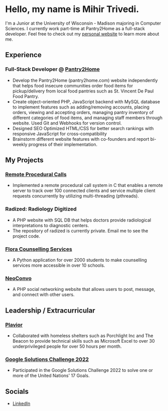 # Hello, my name is Mihir Trivedi.
I'm a Junior at the University of Wisconsin - Madison majoring in Computer Sciences. I currently work part-time at Pantry2Home as a full-stack developer. Feel free to check out my [personal website](https://mihirtrivedi.com) to learn more about me.

## Experience
### Full-Stack Developer @ [Pantry2Home](https://pantry2home.com)
- Develop the Pantry2Home (pantry2home.com) website independently that helps food insecure communities order food items for pickup/delivery from local food pantries such as St. Vincent De Paul Food Pantry.
- Create object-oriented PHP, JavaScript backend with MySQL database to implement features such as adding/removing accounts, placing orders, viewing and accepting orders, managing pantry inventory of different categories of food items, and managing staff members through website. Used Git and Webhooks for version control.
- Designed SEO Optimized HTML/CSS for better search rankings with responsive JavaScript for cross-compatibility
- Brainstorm different website features with co-founders and report bi-weekly progress of their implementation.

## My Projects
### [Remote Procedural Calls](https://github.com/m-trivedi/remote-procedural-calls)
- Implemented a remote procedural call system in C that enables a remote server to track over 100 connected clients and service multiple client requests concurrently by utilizing multi-threading (pthreads).

### Radized: Radiology Digitized
- A PHP website with SQL DB that helps doctors provide radiological interpretations to diagnostic centers.
- The repository of radized is currently private. Email me to see the project code.

### [Flora Counselling Services](https://github.com/m-trivedi/flora)
- A Python application for over 2000 students to make counselling services more accessible in over 10 schools.

### [NeoConvo](https://github.com/m-trivedi/neoconvo)
- A PHP social networking website that allows users to post, message, and connect with other users.


## Leadership / Extracurricular
### [Plavior](https://plavior.com)
- Collaborated with homeless shelters such as Porchlight Inc and The Beacon to provide technical skills such as Microsoft Excel to over 30 underprivileged people for over 50 hours per month.

### [Google Solutions Challenge 2022](https://github.com/MichaelLin12/Google-Solutions)
- Participated in the Google Solutions Challenge 2022 to solve one or more of the United Nations' 17 Goals.


## Socials
- [LinkedIn](https://linkedin.com/in/m-trivedi)

<!--
**truvsere/truvsere** is a ✨ _special_ ✨ repository because its `README.md` (this file) appears on your GitHub profile.

Here are some ideas to get you started:

- 🔭 I’m currently working on ...
- 🌱 I’m currently learning ...
- 👯 I’m looking to collaborate on ...
- 🤔 I’m looking for help with ...
- 💬 Ask me about ...
- 📫 How to reach me: ...
- 😄 Pronouns: ...
- ⚡ Fun fact: ...
-->
